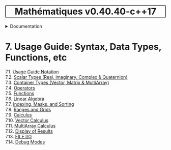 <h1 style='border: 2px solid; text-align: center'>Mathématiques v0.40.40-c++17</h1>

<details>

<summary>Documentation</summary>

# [Documentation](../README.md)<br>
1. [License](../license/README.md)<br>
2. [About](../about/README.md)<br>
3. [Status, Planned Work & Release Notes](../status-release/README.md)<br>
4. [Description and Example Usage](../overview/README.md)<br>
5. [Installation](../installation/README.md)<br>
6. [Your First Mathématiques Project](../first-project/README.md)<br>
7. _Usage Guide: Syntax, Data Types, Functions, etc_ <br>
8. [Benchmarks](../benchmarks/README.md)<br>
9. [Tests](../test/README.md)<br>
10. [Developer Guide: Modifying and Extending Mathématiques](../developer-guide/README.md)<br>


</details>



# 7. Usage Guide: Syntax, Data Types, Functions, etc

7.1. [Usage Guide Notation](notation/README.md)<br>
7.2. [Scalar Types (Real, Imaginary, Complex & Quaternion)](scalars/README.md)<br>
7.3. [Container Types (Vector, Matrix & MultiArray)](multiarrays/README.md)<br>
7.4. [Operators](operators/README.md)<br>
7.5. [Functions](functions/README.md)<br>
7.6. [Linear Algebra](linear-algebra/README.md)<br>
7.7. [Indexing, Masks, and Sorting](indexing-sorting/README.md)<br>
7.8. [Ranges and Grids](ranges-grids/README.md)<br>
7.9. [Calculus](calculus/README.md)<br>
7.10. [Vector Calculus](vector-calculus/README.md)<br>
7.11. [MultiArray Calculus](tensor-calculus/README.md)<br>
7.12. [Display of Results](display/README.md)<br>
7.13. [FILE I/O](file-io/README.md)<br>
7.14. [Debug Modes](debug/README.md)<br>
